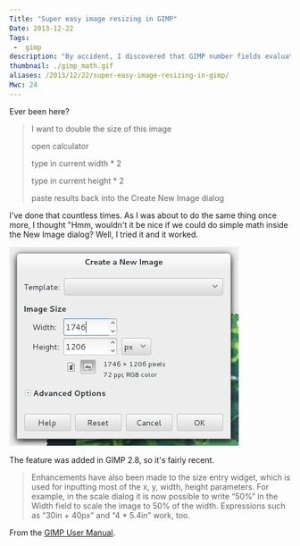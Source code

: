 ```yaml
---
Title: "Super easy image resizing in GIMP"
Date: 2013-12-22
Tags:
 -  gimp
description: "By accident, I discovered that GIMP number fields evaluate math expressions.  So convenient!"
thumbnail: ./gimp_math.gif
aliases: /2013/12/22/super-easy-image-resizing-in-gimp/
Mwc: 24
---
```


Ever been here?

> I want to double the size of this image
>
> open calculator
>
> type in current width \* 2
>
> type in current height \* 2
>
> paste results back into the Create New Image dialog

I've done that countless times. As I was about to do the same thing once more,
I thought "Hmm, wouldn't it be nice if we could do simple math inside the New
Image dialog? Well, I tried it and it worked.

![GIMP math recording](gimp_math.gif "GIMP math recording")

The feature was added in GIMP 2.8, so it's fairly recent.

> Enhancements have also been made to the size entry widget, which is used for
> inputting most of the x, y, width, height parameters. For example, in the
> scale dialog it is now possible to write “50%” in the Width field to scale
> the image to 50% of the width. Expressions such as “30in + 40px” and “4 \*
> 5.4in” work, too.

From the [GIMP User Manual][1].

[1]: http://docs.gimp.org/2.8/en/gimp-introduction-whats-new.html "GIMP User Manual"
